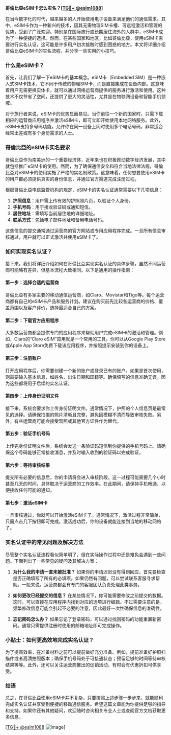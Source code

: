 **哥倫比亞eSIM卡怎么实名？[[TG💪+ @esim1088](https://t.me/s/esim1088)]**

在当今数字化的时代，越来越多的人开始使用电子设备来满足他们的通信需求。其中，eSIM卡作为一种新兴的技术，因其无需物理SIM卡槽、可远程激活和管理的优势，受到了广泛欢迎。特别是在国际旅行或长期居住海外的人群中，eSIM卡成为了一种便捷的选择。然而，在某些国家和地区，比如哥倫比亞，使用eSIM卡需要进行实名认证，这可能是许多用户初次接触时感到困惑的地方。本文将详细介绍哥倫比亞eSIM卡的实名流程，并分享一些实用的小技巧。

### 什么是eSIM卡？

首先，让我们了解一下eSIM卡的基本概念。eSIM卡（Embedded SIM）是一种嵌入式SIM卡技术，它不同于传统的物理SIM卡，而是直接集成在设备内部。这意味着用户无需更换实体卡，就可以通过网络运营商提供的服务进行激活和使用。这种技术不仅节省了空间，还提供了更大的灵活性，尤其是在物联网设备和智能手机领域。

对于旅行者来说，eSIM卡的优势显而易见。当你前往一个新的国家时，只需下载相应的运营商应用程序并激活eSIM卡，即可立即开始使用本地网络服务。此外，eSIM卡支持多号码功能，允许你在同一设备上同时使用多个电话号码，非常适合经常出差或有多个身份需求的人士。

### 哥倫比亞的eSIM卡实名要求

哥倫比亞作为南美洲的一个重要经济体，近年来也在积极推动数字经济发展，其中就包括推广eSIM卡的使用。然而，为了确保通信安全和符合当地法律法规，哥倫比亞对eSIM卡的使用实施了严格的实名制政策。这意味着，任何想要使用eSIM卡的用户都必须提供真实的身份信息，并通过官方渠道完成注册过程。

根据哥倫比亞电信监管机构的规定，eSIM卡的实名认证通常需要以下几项信息：

1. **护照信息**：用户需上传有效的护照照片页，以验证个人身份。
2. **手机号码**：用于接收验证码或通知短信。
3. **居住地址**：需填写当前居住地的详细地址。
4. **联系方式**：包括电子邮件地址和备用电话号码。

这些信息的提交通常通过运营商的官方网站或专用应用程序完成。一旦所有信息审核通过，用户就可以正式激活并使用eSIM卡了。

### 如何实现实名认证？

接下来，我们将详细介绍如何在哥倫比亞实现实名认证的具体步骤。虽然不同运营商可能略有差异，但基本流程大致相同。以下是通用的操作指南：

#### 第一步：选择合适的运营商

哥倫比亞有多家主要的移动通信运营商，如Claro、Movistar和Tigo等。每个运营商都有自己的eSIM卡产品和服务计划。建议在购买前先比较各运营商的价格、覆盖范围以及客户评价，选择最适合自己的方案。

#### 第二步：下载官方应用程序

大多数运营商都会提供专门的应用程序来帮助用户完成eSIM卡的激活和管理。例如，Claro的“Claro eSIM”应用就是一个常用的工具。你可以从Google Play Store或Apple App Store免费下载该应用程序，并按照提示安装到你的设备上。

#### 第三步：注册账户

打开应用程序后，你需要创建一个新的账户或登录已有的账户。如果是首次使用，则需要输入基本信息，如姓名、出生日期和国籍等。确保填写的信息准确无误，因为这些都将用于后续的实名认证。

#### 第四步：上传身份证明文件

接下来，系统会要求你上传身份证明文件。通常情况下，护照的个人信息页是最常见的选择。请确保拍摄的照片清晰且完整，避免因模糊不清而导致审核失败。另外，有些运营商可能会接受驾照或其他官方证件作为替代。

#### 第五步：验证手机号码

上传完身份证明文件后，系统会发送一条验证码短信到你提供的手机号码上。请确保这个号码能够正常接收消息，并及时输入收到的验证码以完成验证。

#### 第六步：等待审核结果

提交所有必要的信息后，你的申请将会进入审核阶段。这一过程可能需要几个小时甚至几天的时间，具体取决于运营商的工作效率。在此期间，请保持手机畅通，以便接收任何可能的通知。

#### 第七步：激活eSIM卡

一旦审核通过，你就可以开始激活eSIM卡了。通常情况下，激活过程非常简单，只需点击几下按钮即可完成。激活成功后，你的设备就能连接到当地的移动网络了。

### 实名认证中的常见问题及解决方法

尽管整个实名认证流程看似简单明了，但在实际操作过程中还是难免会遇到一些问题。下面列出了一些常见的疑问及其解决方案：

1. **为什么我的申请一直未被批准？**
   如果你的申请迟迟没有得到回应，首先要检查是否正确填写了所有的必填项。如果仍然有问题，可以尝试联系客服寻求帮助。一般来说，运营商都会有专门的客服团队负责处理此类事务。

2. **如何更改已经提交的信息？**
   在某些情况下，你可能需要修改之前提交的数据。这时，可以直接在应用程序内找到对应的选项进行编辑。不过需要注意的是，频繁修改信息可能会引起不必要的注意，因此最好一次性确保信息的准确性。

3. **忘记密码怎么办？**
   如果忘记了登录密码，可以通过找回密码的功能重置新密码。通常只需提供注册时使用的邮箱地址即可完成操作。

### 小贴士：如何更高效地完成实名认证？

为了提高效率，在准备材料之前可以提前做好充分准备。例如，提前准备好护照扫描件或者高清拍照版本；确保手机号码处于可接通状态；预留足够的时间等待审核结果等等。此外，还可以关注运营商推出的促销活动，有时会有优惠折扣可供享受。

### 结语

总之，在哥倫比亞使用eSIM卡并不复杂，只要按照上述步骤一步步来，就能顺利完成实名认证并享受到便捷的移动通信服务。希望这篇文章能为你提供足够的指导和支持。如果你还有其他疑问，欢迎随时咨询相关专业人士或查阅官方文档获取更多信息。

[[TG💪+ @esim1088](https://t.me/s/esim1088) ![Image](https://i.postimg.cc/4NQfJmqS/Snipaste-2025-05-13-00-14-12.png)]